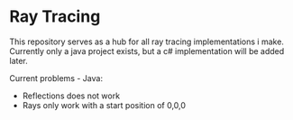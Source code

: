 Ray Tracing
===============

This repository serves as a hub for all ray tracing implementations i make. Currently only a java project exists, but a c# implementation will be added later. 


Current problems - Java:
 - Reflections does not work
 - Rays only work with a start position of 0,0,0

